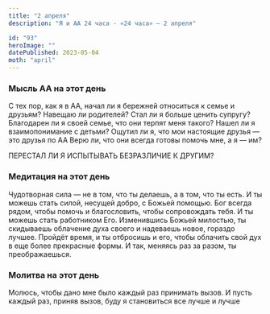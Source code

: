 ```yaml
---
title: "2 апреля"
description: "Я и АА 24 часа - «24 часа» — 2 апреля"

id: "93"
heroImage: ""
datePublished: 2023-05-04
moth: "april"
---
```


### Мысль АА на этот день

С тех пор, как я в АА, начал ли я бережней относиться к семье и друзьям?
Навещаю ли родителей? Стал ли я больше ценить супругу? Благодарен ли я своей
семье, что они терпят меня такого? Нашел ли я взаимопонимание с детьми? Ощутил
ли я, что мои настоящие друзья — это друзья по АА Верю ли, что они всегда
готовы помочь мне, а я — им?

ПЕРЕСТАЛ ЛИ Я ИСПЫТЫВАТЬ БЕЗРАЗЛИЧИЕ К ДРУГИМ?

### Медитация на этот день

Чудотворная сила — не в том, что ты делаешь, а в том, что ты есть. И ты можешь
стать силой, несущей добро, с Божьей помощью. Бог всегда рядом, чтобы помочь и
благословить, чтобы сопровождать тебя. И ты можешь стать работником Его.
Изменившись Божьей милостью, ты скидываешь облачение духа своего и надеваешь
новое, гораздо лучшее. Пройдёт время, и ты отбросишь и его, чтобы облачить
свой дух в еще более прекрасные формы. И так, меняясь раз за разом, ты
преображаешься.

### Молитва на этот день

Молюсь, чтобы дано мне было каждый раз принимать вызов. И пусть каждый раз,
приняв вызов, буду я становиться все лучше и лучше
